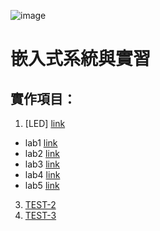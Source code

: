 ![image](https://user-images.githubusercontent.com/31268069/130341264-99c9e0f1-d8c5-4759-9ad5-bd51ecb31463.png)
# 嵌入式系統與實習 
## 實作項目：
1.   [LED] [link](https://github.com/imjackyman/ES-Fall2021/blob/main/LED.md)
  *   lab1 [link](https://www.tinkercad.com/things/a4SStYTk42X)
  *   lab2 [link](https://www.tinkercad.com/things/kl6Pgha558k)
  *   lab3 [link](https://www.google.com.tw/)
  *   lab4 [link](https://www.google.com.tw/)
  *   lab5 [link](https://www.google.com.tw/)
3.   [TEST-2](https://www.google.com.tw/)
4.   [TEST-3](https://www.google.com.tw/)



